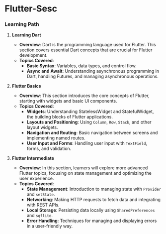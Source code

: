 # Flutter-Sesc

### Learning Path

1. **Learning Dart**
   - **Overview**: Dart is the programming language used for Flutter. This section covers essential Dart concepts that are crucial for Flutter development.
   - **Topics Covered**:
     - **Basic Syntax**: Variables, data types, and control flow.
     - **Async and Await**: Understanding asynchronous programming in Dart, handling Futures, and managing asynchronous operations.

2. **Flutter Basics**
   - **Overview**: This section introduces the core concepts of Flutter, starting with widgets and basic UI components.
   - **Topics Covered**:
     - **Widgets**: Understanding StatelessWidget and StatefulWidget, the building blocks of Flutter applications.
     - **Layouts and Positioning**: Using `Column`, `Row`, `Stack`, and other layout widgets.
     - **Navigation and Routing**: Basic navigation between screens and implementing named routes.
     - **User Input and Forms**: Handling user input with `TextField`, forms, and validation.

3. **Flutter Intermediate**
   - **Overview**: In this section, learners will explore more advanced Flutter topics, focusing on state management and optimizing the user experience.
   - **Topics Covered**:
     - **State Management**: Introduction to managing state with `Provider` and `setState`.
     - **Networking**: Making HTTP requests to fetch data and integrating with REST APIs.
     - **Local Storage**: Persisting data locally using `SharedPreferences` and `sqflite`.
     - **Error Handling**: Techniques for managing and displaying errors in a user-friendly way.
